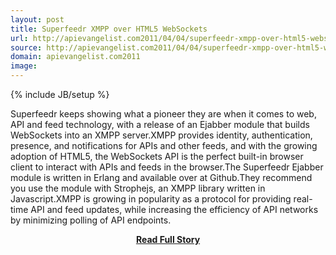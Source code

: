 ```yaml
---
layout: post
title: Superfeedr XMPP over HTML5 WebSockets
url: http://apievangelist.com2011/04/04/superfeedr-xmpp-over-html5-websockets/
source: http://apievangelist.com2011/04/04/superfeedr-xmpp-over-html5-websockets/
domain: apievangelist.com2011
image: 
---
```

{% include JB/setup %}<p>Superfeedr keeps showing what a pioneer they are when it comes to web, API and feed technology, with a release of an Ejabber module that builds WebSockets into an XMPP server.XMPP provides identity, authentication, presence, and notifications for APIs and other feeds, and with the growing adoption of HTML5, the WebSockets API is the perfect built-in browser client to interact with APIs and feeds in the browser.The Superfeedr Ejabber module is written in Erlang and available over at Github.They recommend you use the module with Strophejs, an XMPP library written in Javascript.XMPP is growing in popularity as a protocol for providing real-time API and feed updates, while increasing the efficiency of API networks by minimizing polling of API endpoints.</p>
<center><p><a href="http://apievangelist.com2011/04/04/superfeedr-xmpp-over-html5-websockets/" style='padding:25px; font-sze:18px; font-weight: bold;'>Read Full Story</a></p></center>
